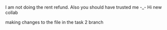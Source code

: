 I am not doing the rent refund.
Also you should have trusted me -_-
Hi new collab



making changes to the file in the task 2 branch
